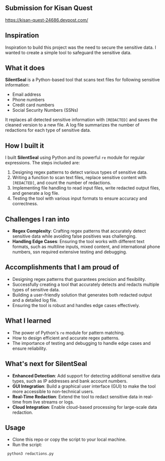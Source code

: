 ## Submission for Kisan Quest
https://kisan-quest-24686.devpost.com/

## Inspiration
Inspiration to build this project was the need to secure the sensitive data.
I wanted to create a simple tool to safeguard the sensitive data.
## What it does
**SilentSeal** is a Python-based tool that scans text files for following sensitive information:
- Email address
- Phone numbers
- Credit card numbers
- Social Security Numbers (SSNs)

It replaces all detected sensitive information with `[REDACTED]` and saves the cleaned version to a new file. 
A log file summarizes the number of redactions for each type of sensitive data.

## How I built it
I built **SilentSeal** using Python and its powerful `re` module for regular expressions. The steps included are:
1. Designing regex patterns to detect various types of sensitive data.
2. Writing a function to scan text files, replace sensitive content with `[REDACTED]`, and count the number of redactions.
3. Implementing file handling to read input files, write redacted output files, and generate a log file.
4. Testing the tool with various input formats to ensure accuracy and correctness.

## Challenges I ran into
- **Regex Complexity**: Crafting regex patterns that accurately detect sensitive data while avoiding false positives was challenging. 
- **Handling Edge Cases**: Ensuring the tool works with different text formats, such as multiline inputs, mixed content, and international phone numbers, ssn required extensive testing and debugging.

## Accomplishments that I am proud of
- Designing regex patterns that guarantees precision and flexibility.
- Successfully creating a tool that accurately detects and redacts multiple types of sensitive data.
- Building a user-friendly solution that generates both redacted output and a detailed log file.
- Ensuring the tool is robust and handles edge cases effectively.

## What I learned
- The power of Python's `re` module for pattern matching.
- How to design efficient and accurate regex patterns.
- The importance of testing and debugging to handle edge cases and ensure reliability.

## What's next for SilentSeal
- **Enhanced Detection**: Add support for detecting additional sensitive data types, such as IP addresses and bank account numbers.
- **GUI Integration**: Build a graphical user interface (GUI) to make the tool more accessible to non-technical users.
- **Real-Time Redaction**: Extend the tool to redact sensitive data in real-time from live streams or logs.
- **Cloud Integration**: Enable cloud-based processing for large-scale data redaction.

## Usage
- Clone this repo or copy the script to your local machine.
- Run the script:
```
 python3 redactions.py
```
